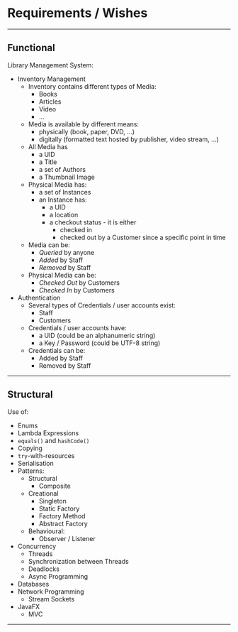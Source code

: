 # Requirements / Wishes

---

## Functional

Library Management System:

- Inventory Management
  - Inventory contains different types of Media:
    - Books
    - Articles
    - Video
    - ...
  - Media is available by different means:
    - physically (book, paper, DVD, ...)
    - digitally (formatted text hosted by publisher, video stream, ...)
  - All Media has
    - a UID
    - a Title
    - a set of Authors
    - a Thumbnail Image
  - Physical Media has:
    - a set of Instances
    - an Instance has:
      - a UID
      - a location
      - a checkout status - it is either
        - checked in
        - checked out by a Customer since a specific point in time
  - Media can be:
    - *Queried* by anyone
    - *Added* by Staff
    - *Removed* by Staff
  - Physical Media can be:
    - *Checked Out* by Customers
    - *Checked In* by Customers
- Authentication
  - Several types of Credentials / user accounts exist:
    - Staff
    - Customers
  - Credentials / user accounts have:
    - a UID (could be an alphanumeric string)
    - a Key / Password (could be UTF-8 string)
  - Credentials can be:
    - Added by Staff
    - Removed by Staff

---

## Structural

Use of:

- Enums
- Lambda Expressions
- `equals()` and `hashCode()`
- Copying
- `try`-with-resources
- Serialisation
- Patterns:
  - Structural
    - Composite
  - Creational
    - Singleton
    - Static Factory
    - Factory Method
    - Abstract Factory
  - Behavioural:
    - Observer / Listener
- Concurrency
  - Threads
  - Synchronization between Threads
  - Deadlocks
  - Async Programming
- Databases
- Network Programming
  - Stream Sockets
- JavaFX
  - MVC

---